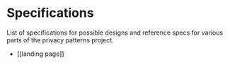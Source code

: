 # Specifications

List of specifications for possible designs and reference specs for various parts of the privacy patterns project. 


 * [[landing page]] 